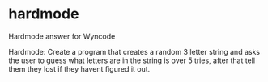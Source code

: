 # hardmode
Hardmode answer for Wyncode 

Hardmode: Create a program that creates a random 3 letter string and asks the user to guess what letters are in the string is over 5 tries, after that tell them they lost if they havent figured it out.
